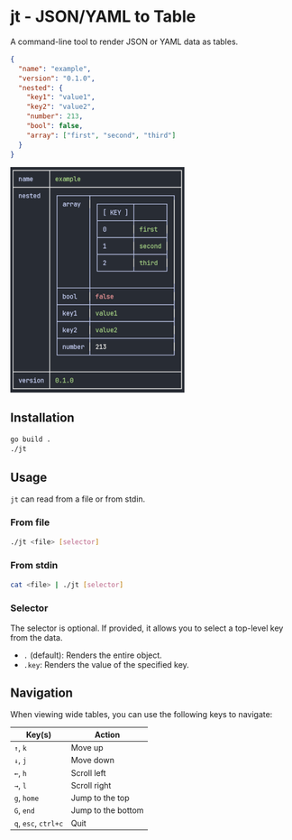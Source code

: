 # jt - JSON/YAML to Table

A command-line tool to render JSON or YAML data as tables.

```json
{
  "name": "example",
  "version": "0.1.0",
  "nested": {
    "key1": "value1",
    "key2": "value2",
    "number": 213,
    "bool": false,
    "array": ["first", "second", "third"]
  }
}
```

![Screenshot](./doc/example.png)

## Installation

```bash
go build .
./jt
```

## Usage

`jt` can read from a file or from stdin.

### From file

```bash
./jt <file> [selector]
```

### From stdin

```bash
cat <file> | ./jt [selector]
```

### Selector

The selector is optional. If provided, it allows you to select a top-level key from the data.

- `.` (default): Renders the entire object.
- `.key`: Renders the value of the specified key.

## Navigation

When viewing wide tables, you can use the following keys to navigate:

| Key(s)               | Action             |
| -------------------- | ------------------ |
| `↑`, `k`             | Move up            |
| `↓`, `j`             | Move down          |
| `←`, `h`             | Scroll left        |
| `→`, `l`             | Scroll right       |
| `g`, `home`          | Jump to the top    |
| `G`, `end`           | Jump to the bottom |
| `q`, `esc`, `ctrl+c` | Quit               |
